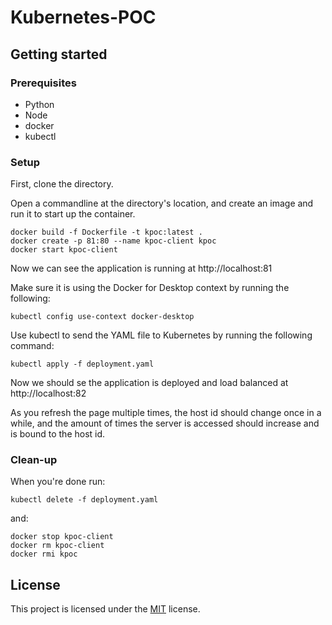 # Kubernetes-POC

## Getting started

### Prerequisites

- Python
- Node
- docker
- kubectl

### Setup

First, clone the directory.

Open a commandline at the directory's location, and create an image and run it to start up the container.

```commandline
docker build -f Dockerfile -t kpoc:latest .
docker create -p 81:80 --name kpoc-client kpoc
docker start kpoc-client
```

Now we can see the application is running at http://localhost:81

Make sure it is using the Docker for Desktop context by running the following:

```commandline
kubectl config use-context docker-desktop
```

Use kubectl to send the YAML file to Kubernetes by running the following command:

```commandline
kubectl apply -f deployment.yaml
```

Now we should se the application is deployed and load balanced at http://localhost:82

As you refresh the page multiple times, the host id should change once in a while, and the amount of times the server is accessed should increase and is bound to the host id.

### Clean-up

When you're done run:

```commandline
kubectl delete -f deployment.yaml
```

and:

```commandline
docker stop kpoc-client
docker rm kpoc-client
docker rmi kpoc
```

## License

This project is licensed under the [MIT](https://opensource.org/licenses/MIT) license.
